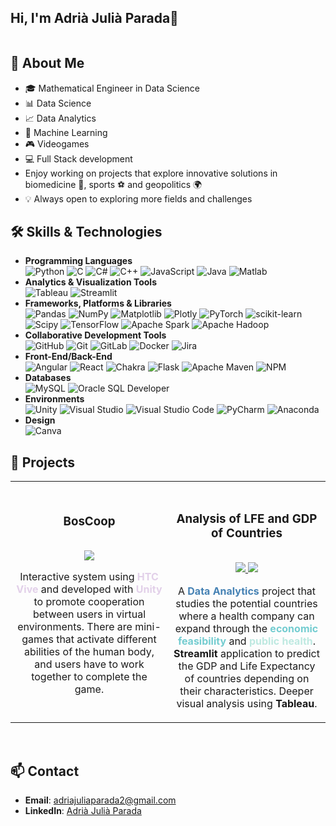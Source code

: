 ## Hi, I'm Adrià Julià Parada👋

<img src="https://i.imghippo.com/files/4pD4M1726322712.png" alt="" border="0">

## 📝 About Me

- 🎓 Mathematical Engineer in Data Science
- 📊 Data Science
- 📈 Data Analytics
- 🤖 Machine Learning
- 🎮 Videogames
- 💻 Full Stack development
- Enjoy working on projects that explore innovative solutions in biomedicine 🧬, sports ⚽ and geopolitics 🌍
- 💡 Always open to exploring more fields and challenges

## 🛠️ Skills & Technologies
- **Programming Languages**
  <br>
![Python](https://img.shields.io/badge/python-3670A0?style=for-the-badge&logo=python&logoColor=ffdd54) ![C](https://img.shields.io/badge/c-%2300599C.svg?style=for-the-badge&logo=c&logoColor=white) ![C#](https://img.shields.io/badge/c%23-%23150458.svg?style=for-the-badge&logo=csharp&logoColor=white) ![C++](https://img.shields.io/badge/c++-%2300599C.svg?style=for-the-badge&logo=c%2B%2B&logoColor=white) ![JavaScript](https://img.shields.io/badge/javascript-%23323330.svg?style=for-the-badge&logo=javascript&logoColor=%23F7DF1E) ![Java](https://img.shields.io/badge/java-%23ED8B00.svg?style=for-the-badge&logo=openjdk&logoColor=white) ![Matlab](https://img.shields.io/badge/Matlab-%230C55A5.svg?style=for-the-badge&logo=matlab&logoColor=white)
- **Analytics & Visualization Tools**
  <br>
  ![Tableau](https://img.shields.io/badge/Tableau-%233F4F75.svg?style=for-the-badge&logo=tableau&logoColor=white) ![Streamlit](https://img.shields.io/badge/Streamlit-%23CB3837.svg?style=for-the-badge&logo=streamlit&logoColor=white)
- **Frameworks, Platforms & Libraries**
  <br>
  ![Pandas](https://img.shields.io/badge/pandas-%23150458.svg?style=for-the-badge&logo=pandas&logoColor=white) ![NumPy](https://img.shields.io/badge/numpy-%23013243.svg?style=for-the-badge&logo=numpy&logoColor=white) ![Matplotlib](https://img.shields.io/badge/Matplotlib-%23ffffff.svg?style=for-the-badge&logo=Matplotlib&logoColor=black) ![Plotly](https://img.shields.io/badge/Plotly-%233F4F75.svg?style=for-the-badge&logo=plotly&logoColor=white) ![PyTorch](https://img.shields.io/badge/PyTorch-%23EE4C2C.svg?style=for-the-badge&logo=PyTorch&logoColor=white) ![scikit-learn](https://img.shields.io/badge/scikit--learn-%23F7931E.svg?style=for-the-badge&logo=scikit-learn&logoColor=white) ![Scipy](https://img.shields.io/badge/SciPy-%230C55A5.svg?style=for-the-badge&logo=scipy&logoColor=%white) ![TensorFlow](https://img.shields.io/badge/TensorFlow-%23FF6F00.svg?style=for-the-badge&logo=TensorFlow&logoColor=white) ![Apache Spark](https://img.shields.io/badge/Apache%20Spark-FDEE21?style=for-the-badge&logo=apachespark&logoColor=black) ![Apache Hadoop](https://img.shields.io/badge/Apache%20Hadoop-66CCFF?style=for-the-badge&logo=apachehadoop&logoColor=black)
- **Collaborative Development Tools**
  <br>
![GitHub](https://img.shields.io/badge/github-%23121011.svg?style=for-the-badge&logo=github&logoColor=white) ![Git](https://img.shields.io/badge/git-%23F05033.svg?style=for-the-badge&logo=git&logoColor=white) ![GitLab](https://img.shields.io/badge/gitlab-%23181717.svg?style=for-the-badge&logo=gitlab&logoColor=white) ![Docker](https://img.shields.io/badge/docker-%230db7ed.svg?style=for-the-badge&logo=docker&logoColor=white) ![Jira](https://img.shields.io/badge/jira-%230A0FFF.svg?style=for-the-badge&logo=jira&logoColor=white) 
- **Front-End/Back-End**
  <br>
  ![Angular](https://img.shields.io/badge/angular-%23DD0031.svg?style=for-the-badge&logo=angular&logoColor=white) ![React](https://img.shields.io/badge/react-%2320232a.svg?style=for-the-badge&logo=react&logoColor=%2361DAFB) ![Chakra](https://img.shields.io/badge/chakra-%234ED1C5.svg?style=for-the-badge&logo=chakraui&logoColor=white) ![Flask](https://img.shields.io/badge/flask-%23000.svg?style=for-the-badge&logo=flask&logoColor=white) ![Apache Maven](https://img.shields.io/badge/Apache%20Maven-C71A36?style=for-the-badge&logo=Apache%20Maven&logoColor=white) ![NPM](https://img.shields.io/badge/NPM-%23CB3837.svg?style=for-the-badge&logo=npm&logoColor=white) 
- **Databases**
  <br>
  ![MySQL](https://img.shields.io/badge/mysql-4479A1.svg?style=for-the-badge&logo=mysql&logoColor=white) ![Oracle SQL Developer](https://img.shields.io/badge/Oracle-F80000?style=for-the-badge&logo=oracle&logoColor=white)
- **Environments**
  <br>
  ![Unity](https://img.shields.io/badge/Unity-%23121011.svg?style=for-the-badge&logo=unity&logoColor=white) ![Visual Studio](https://img.shields.io/badge/VisualStudio-%23150458.svg?style=for-the-badge&logo=vs&logoColor=white) ![Visual Studio Code](https://img.shields.io/badge/VisualStudioCode-%230db7ed.svg?style=for-the-badge&logo=vscode&logoColor=white) ![PyCharm](https://img.shields.io/badge/PyCharm-%FDEE21.svg?style=for-the-badge&logo=pycharm&logoColor=black) ![Anaconda](https://img.shields.io/badge/Anaconda-%2344A833.svg?style=for-the-badge&logo=anaconda&logoColor=white)
- **Design**
  <br>
  ![Canva](https://img.shields.io/badge/Canva-%2300C4CC.svg?style=for-the-badge&logo=Canva&logoColor=white) 

## 🌟 Projects

<table>
<tr>
<td width="50%">
<h3 align="center">BosCoop</h3>
<div align="center">
<a href="https://github.com/LauraGuardiaVela/FINAL-PROJECT-BOSCOOP" target="_blank"><img src="https://www.imghippo.com/i/m7RTR1726360644.png" alt="" border="0"></a>
<p>
<a href="https://github.com/LauraGuardiaVela/FINAL-PROJECT-BOSCOOP" target="_blank">
<img src="https://img.shields.io/badge/CODE-e2d0e9?style=for-the-badge&logo=github&logoColor=black">
</a>
</p>
<p>Interactive system using <span style="color:#e2d0e9;"><strong>HTC Vive</strong></span> and developed with <span style="color:#e2d0e9;"><strong>Unity</strong></span> to promote cooperation between users in virtual environments. There are mini-games that activate different abilities of the human body, and users have to work together to complete the game.</p>
</div>
                                                                                      
</td>

<td width="50%">
               <br>
<h3 align="center">Analysis of LFE and GDP of Countries</h3>
<div align="center">                                       
<a href="https://github.com/JorgeMRPOO/AV-Projecte-Final" target="_blank"><img src="https://i.imghippo.com/files/UYoa61726331893.png" alt="" border="0"></a>
<br>
<p>
<a href="https://github.com/JorgeMRPOO/AV-Projecte-Final" target="_blank">
<img src="https://img.shields.io/badge/CODE-73ccd0?style=for-the-badge&logo=github&logoColor=black">
</a>
<a href="https://drive.google.com/drive/folders/1_9K-Oz90sjbIBd2AIl9LMijXJu23b062?usp=sharing" target="_blank">
<img src="https://img.shields.io/badge/TABLEAU-bee9e1?style=for-the-badge&logo=tableau&logoColor=black">
</a>
</p>
<p>A <span style="color:#4682b4;"><strong>Data Analytics</strong></span> project that studies the potential countries where a health company can expand through the <span style="color:#73ccd0;"><strong>economic feasibility</strong></span> and <span style="color:#bee9e1;"><strong>public health</strong></span>. <strong>Streamlit</strong> application to predict the GDP and Life Expectancy of countries depending on their characteristics. Deeper visual analysis using <strong>Tableau</strong>.</p>
</div>                                                             
</table>                                                                                 
</div>
<br>



## 📫 Contact
- **Email**: adriajuliaparada2@gmail.com
- **LinkedIn**: [Adrià Julià Parada](http://www.linkedin.com/in/adri%C3%A0-juli%C3%A0-parada-67b275271)


